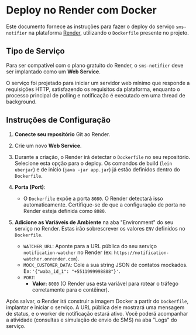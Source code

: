 # Deploy no Render com Docker

Este documento fornece as instruções para fazer o deploy do serviço `sms-notifier` na plataforma [Render](https://render.com/), utilizando o `Dockerfile` presente no projeto.

## Tipo de Serviço

Para ser compatível com o plano gratuito do Render, o `sms-notifier` deve ser implantado como um **Web Service**.

O serviço foi projetado para iniciar um servidor web mínimo que responde a requisições HTTP, satisfazendo os requisitos da plataforma, enquanto o processo principal de polling e notificação é executado em uma thread de background.

## Instruções de Configuração

1.  **Conecte seu repositório** Git ao Render.
2.  Crie um novo **Web Service**.
3.  Durante a criação, o Render irá detectar o `Dockerfile` no seu repositório. Selecione esta opção para o deploy. Os comandos de build (`lein uberjar`) e de início (`java -jar app.jar`) já estão definidos dentro do `Dockerfile`.

4.  **Porta (Port)**:
    *   O `Dockerfile` expõe a porta `8080`. O Render detectará isso automaticamente. Certifique-se de que a configuração de porta no Render esteja definida como `8080`.

5.  **Adicione as Variáveis de Ambiente** na aba "Environment" do seu serviço no Render. Estas irão sobrescrever os valores `ENV` definidos no `Dockerfile`.
    *   `WATCHER_URL`: Aponte para a URL pública do seu serviço `notification-watcher` no Render (ex: `https://notification-watcher.onrender.com`).
    *   `MOCK_CUSTOMER_DATA`: Cole a sua string JSON de contatos mockados. Ex: `'{"waba_id_1": "+5511999998888"}'`.
    *   `PORT`:
        *   **Valor:** `8080` (O Render usa esta variável para rotear o tráfego corretamente para o contêiner).

Após salvar, o Render irá construir a imagem Docker a partir do `Dockerfile`, implantar e iniciar o serviço. A URL pública dele mostrará uma mensagem de status, e o worker de notificação estará ativo. Você poderá acompanhar a atividade (consultas e simulação de envio de SMS) na aba "Logs" do serviço.
